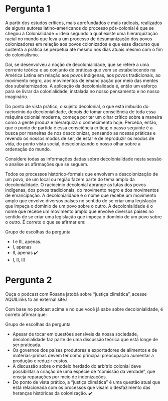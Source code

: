 # Pergunta 1

A partir dos estudos críticos, mais aprofundados e mais radicais, realizados de alguns autores latino-americanos do processo pós-colonial é que se chegou à Colonialidade = ideia segundo a qual existe uma hierarquização racial no mundo que leva a um processo de desumanização dos povos colonizadores em relação aos povos colonizados e que esse discurso que sustenta a prática se perpetua até mesmo nos dias atuais mesmo com o fim do colonialismo.

Daí, se desenvolveu a noção de decolonialidade, que se refere a uma corrente teórica e ao conjunto de práticas que vem se estabelecendo na América Latina em relação aos povos indígenas, aos povos tradicionais, ao movimento negro, aos movimentos de emancipação por meio das mentes dos subalternizados. A aplicação da decolonialidade é, então um esforço para se livrar da colonialidade, instalada no nosso pensamento e no nosso imaginário.

Do ponto de vista prático, o sujeito decolonial, o que está imbuído do raciocínio da decolonialidade, depois de tomar consciência de toda essa máquina colonial moderna, começa por ter um olhar crítico sobre a maneira como a gente produz e hierarquiza o conhecimento hoje. Perceba, então, que o ponto de partida é essa consciência crítica; o passo seguinte é a busca por maneiras de nos descolonizar, pensando as nossas práticas e revendo os nossos modos de ser, de estar e de reproduzir os modos de vida, do ponto vista social, descolonizando o nosso olhar sobre a ordenação do mundo.

Considere todas as informações dadas sobre decolonialidade nesta sessão e analise as afirmações que se seguem.

Todos os processos histórico-formais que envolvem a descolonização de um povo, de um local ou região fazem parte do tema amplo da decolonialidade.
O raciocínio decolonial abrange as lutas dos povos indígenas, dos povos tradicionais, do movimento negro e dos movimentos de emancipação. A decolonialidade é o nome que recebe um movimento amplo que envolve diversos países no sentido de se criar uma legislação que impeça o domínio de um povo sobre o outro.
A decolonialidade é o nome que recebe um movimento amplo que envolve diversos países no sentido de se criar uma legislação que impeça o domínio de um povo sobre o outro.
É correto o que se afirmar em:

Grupo de escolhas da pergunta

- I e III, apenas.
- I, apenas
- II, apenas :heavy_check_mark: 
- I, II, III

# Pergunta 2
Ouça o podcast com Rosana jatobá sobre “justiça climática”, acesse AQUILinks to an external site.!

Com base no podcast acima e no que você já sabe sobre decolonialidade, é correto afirmar que:

Grupo de escolhas da pergunta

- Apesar de tocar em questões sensíveis da nossa sociedade, decolonialidade faz parte de uma discussão teórica que está longe de ser praticada.
- Os governos dos países produtores e exportadores de alimentos e de matérias-primas devem ter como principal preocupação aumentar a produção e reduzir custos.
- A discussão sobre o modelo herdado do arbítrio colonial deve possibilitar a criação de uma espécie de “comissão da verdade”, que enseja reparações por meio de indenizações.
- Do ponto de vista prático, a “justiça climática” é uma questão atual que está relacionada com os processos que visam o desfazimento das heranças históricas da colonização.  :heavy_check_mark: 

